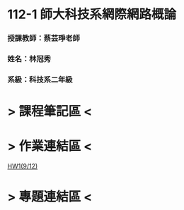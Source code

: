 # 112-1 師大科技系網際網路概論
### 授課教師：蔡芸琤老師
### 姓名：林冠秀
### 系級：科技系二年級

# > 課程筆記區 <
# > 作業連結區 <  
[HW1(9/12)](https://jessica936.github.io/Jessica936/)
# > 專題連結區 <
